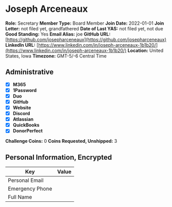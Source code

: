 # Joseph Arceneaux

**Role:** Secretary
**Member Type:** Board Member
**Join Date:** 2022-01-01
**Join Letter:** not filed yet, grandfathered
**Date of Last YAS:** not filed yet, not due
**Good Standing:** Yes
**Email Alias:** joe
**GitHub URL:** [https://github.com/josepharceneaux](https://github.com/josepharceneaux)
**LinkedIn URL:** [https://www.linkedin.com/in/joseph-arceneaux-1b1b20/](https://www.linkedin.com/in/joseph-arceneaux-1b1b20/)
**Location:** United States, Iowa
**Timezone:** GMT-5/-6 Central Time

## Administrative

- [x] **M365**
- [x] **1Password**
- [x] **Duo**
- [x] **GitHub**
- [x] **Website**
- [x] **Discord**
- [x] **Atlassian**
- [x] **QuickBooks**
- [x] **DonorPerfect**

**Challenge Coins:** 0
**Coins Requested, Unshipped:** 3

## Personal Information, Encrypted

| Key             | Value |
| --------------- | ----- |
| Personal Email  |       |
| Emergency Phone |       |
| Full Name       |       |
